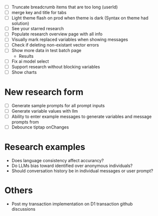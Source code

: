 - [ ] Truncate breadcrumb items that are too long (userId)
- [ ] merge key and title for tabs
- [ ] Light theme flash on prod when theme is dark (Syntax on theme had solution)
- [ ] See your starred research
- [ ] Populate research overview page with all info
- [ ] Visually mark replaced variables when showing messages
- [ ] Check if deleting non-existant vector errors
- [ ] Show more data in test batch page
    - Results
- [ ] Fix ai model select
- [ ] Support research without blocking variables
- [ ] Show charts

# New research form

- [ ] Generate sample prompts for all prompt inputs
- [ ] Generate variable values with llm
- [ ] Ability to enter example messages to generate variables and message prompts from
- [ ] Debounce tiptap onChanges

# Research examples

- Does language consistency affect accurancy?
- Do LLMs bias toward identified over anonymous individuals?
- Should conversation history be in individual messages or user prompt?

# Others

- Post my transaction implementation on D1 transaction github discussions
